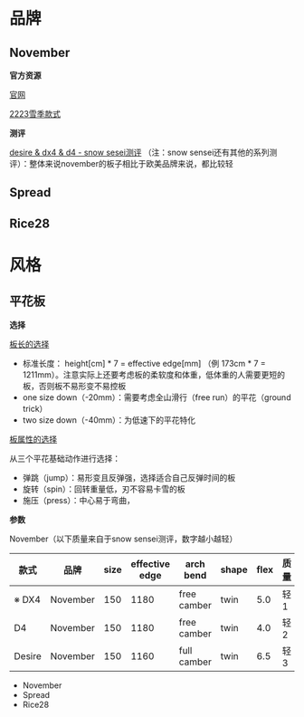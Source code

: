# 品牌

## November

**官方资源**

[官网](https://www.novembermfg.com/)

[2223雪季款式](./assets/NOV22-23カタログweb.pdf)

**测评**

[desire & dx4 & d4 - snow sesei测评](https://www.bilibili.com/video/BV1KP4y1t7jz?spm_id_from=333.999.0.0) （注：snow sensei还有其他的系列测评）：整体来说november的板子相比于欧美品牌来说，都比较轻

## Spread

## Rice28

# 风格

## 平花板

**选择**

[板长的选择](https://www.youtube.com/watch?v=IjljqQHYkXg&t=448s&ab_channel=%E3%82%B9%E3%83%8E%E3%83%9C%E3%83%BC%E5%85%88%E7%94%9FbyLATEproject)

- 标准长度： height[cm] * 7 = effective edge[mm] （例 173cm * 7 = 1211mm）。注意实际上还要考虑板的柔软度和体重，低体重的人需要更短的板，否则板不易形变不易控板
- one size down（-20mm）：需要考虑全山滑行（free run）的平花（ground trick）
- two size down（-40mm）：为低速下的平花特化

[板属性的选择](https://www.youtube.com/watch?v=Ip25SEaw8EU&t=37s&ab_channel=%E3%82%B9%E3%83%8E%E3%83%9C%E3%83%BC%E5%85%88%E7%94%9FbyLATEproject)

从三个平花基础动作进行选择：

- 弹跳（jump）：易形变且反弹强，选择适合自己反弹时间的板
- 旋转（spin）：回转重量低，刃不容易卡雪的板
- 施压（press）：中心易于弯曲，



**参数**

November（以下质量来自于snow sensei测评，数字越小越轻）

| 款式   | 品牌     | size | effective edge | arch bend   | shape | flex | 质量 |
| ------ | -------- | ---- | -------------- | ----------- | ----- | ---- | ---- |
| ※ DX4  | November | 150  | 1180           | free camber | twin  | 5.0  | 轻1  |
| D4     | November | 150  | 1180           | free camber | twin  | 4.0  | 轻2  |
| Desire | November | 150  | 1160           | full camber | twin  | 6.5  | 轻3  |



- November
- Spread
- Rice28